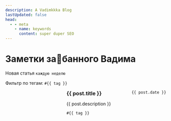 ```yaml
---
description: A Vadimkkka Blog
lastUpdated: false
head:
  - - meta
    - name: keywords
      content: super duper SEO
---
```


# Заметки за🫠банного Вадима

<script setup>
import { ref, computed } from 'vue'
import { withBase } from 'vitepress'
import { data } from '../../.vitepress/posts.data.ts'
import CountdownTimer from '../../.vitepress/countdown-timer.vue'

const tags = new Set(data.flatMap(post => post.tags))
const selected = ref(new Set())

function onClick(tag) {
  if (selected.value.has(tag)) selected.value.delete(tag)
  else selected.value.add(tag)
}

const filteredPosts = computed(() => {
  if (selected.value.size === 0) return data
  return data.filter(post => post.tags.some(x => selected.value.has(x)))
})
</script>

<p class="info">
  <span>Новая статья <code>каждую неделю</code></span>
  <CountdownTimer />
</p>

<p class="tag-filter">Фильтр по тегам:
  <code
    v-for="tag in tags"
    :key="tag"
    :class="{ selected: selected.has(tag) }"
    @click="onClick(tag)"
  >#{{ tag }}</code>
</p>

<ul class="articles">
  <li v-for="(post, i) in filteredPosts" :key="i">
    <img v-if="post.preview" :src="post.preview" />
    <div>
      <kbd>{{ post.date }}</kbd>
      <h3><a :href="withBase(post.url)">{{ post.title }}</a></h3>
      <p>{{ post.description }}</p>
      <code v-for="tag in post.tags">#{{ tag }}</code>
    </div>
  </li>
</ul>

<style scoped>
.info {
  display: flex;
  justify-content: space-between;
}

.tag-filter code {
  cursor: pointer;
}

.tag-filter code,
.articles code {
  margin-right: 16px;
}

.tag-filter code.selected {
  border: 1px solid var(--vp-code-color);
}

code {
  user-select: none;
  white-space: nowrap;
}

kbd {
  float: right;
  font-size: 12px;
}

li {
  list-style: decimal;
}

li + li {
  margin-top: 16px;
}

li h3 {
  margin: unset;
}

@media (min-width: 600px)  {
  li {
    display: grid;
    grid-template-columns: 30% 1fr;
    gap: 24px;
  }
}

@media (max-width: 600px) {
  .info {
    flex-direction: column;
  }
  li img {
    display: none;
  }
}
</style>
